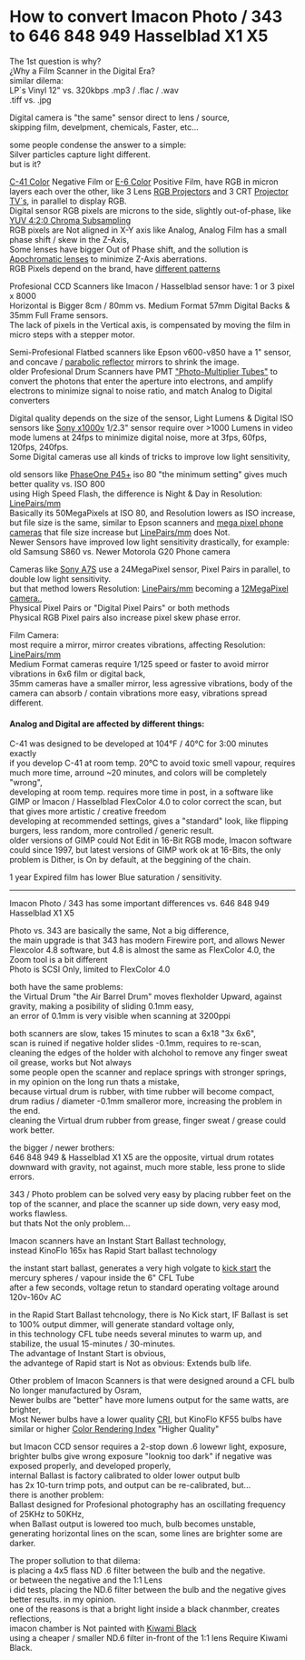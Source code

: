 # How to convert Imacon Photo / 343 to 646 848 949 Hasselblad X1 X5

The 1st question is why? </br>
¿Why a Film Scanner in the Digital Era? </br>
similar dilema: </br>
LP´s Vinyl 12" vs. 320kbps .mp3 / .flac / .wav </br>
.tiff vs. .jpg </br>

Digital camera is "the same" sensor direct to lens / source, </br>
skipping film, develpment, chemicals, Faster, etc... </br>

some people condense the answer to a simple: </br>
Silver particles capture light different. </br>
but is it? </br>

[C-41 Color](https://en.wikipedia.org/wiki/C-41_process) Negative Film or [E-6 Color](https://en.wikipedia.org/wiki/E-6_process) Positive Film, have RGB in micron layers each over the other, like 3 Lens [RGB Projectors](https://www.youtube.com/watch?v=CURsJDfdbfc&t=498s) and 3 CRT [Projector TV´s](https://www.youtube.com/watch?v=DdgzgeGw78E&t=259s), in parallel to display RGB. </br>
Digital sensor RGB pixels are microns to the side, slightly out-of-phase, like [YUV 4:2:0 Chroma Subsampling](https://en.wikipedia.org/wiki/Chroma_subsampling) </br>
RGB pixels are Not aligned in X-Y axis like Analog, Analog Film has a small phase shift / skew in the Z-Axis, </br>
Some lenses have bigger Out of Phase shift, and the sollution is [Apochromatic lenses](https://en.wikipedia.org/wiki/Apochromat) to minimize Z-Axis aberrations. </br>
RGB Pixels depend on the brand, have [different patterns](https://en.wikipedia.org/wiki/Bayer_filter) </br>

Profesional CCD Scanners like Imacon / Hasselblad sensor have: 1 or 3 pixel x 8000 </br>
Horizontal is Bigger 8cm / 80mm vs. Medium Format 57mm Digital Backs & 35mm Full Frame sensors. </br>
The lack of pixels in the Vertical axis, is compensated by moving the film in micro steps with a stepper motor. </br>

Semi-Profesional Flatbed scanners like Epson v600-v850 have a 1" sensor, and concave / [parabolic reflector](https://en.wikipedia.org/wiki/Parabolic_reflector) mirrors to shrink the image. </br>
older Profesional Drum Scanners have PMT ["Photo-Multiplier Tubes"](https://en.wikipedia.org/wiki/Photomultiplier_tube) to convert the photons that enter the aperture into electrons, and amplify electrons to minimize signal to noise ratio, and match Analog to Digital converters </br>

Digital quality depends on the size of the sensor, Light Lumens & Digital ISO </br>
sensors like [Sony x1000v](https://www.sony.com/electronics/support/action-cam-fdr-x-series/fdr-x1000v/specifications) 1/2.3" sensor require over >1000 Lumens in video mode lumens at 24fps to minimize digital noise, more at 3fps, 60fps, 120fps, 240fps. </br>
Some Digital cameras use all kinds of tricks to improve low light sensitivity, </br>

old sensors like [PhaseOne P45+](http://www.phaseonekorea.com/datasheet/Phase-One-645DF-P45-p-datasheet-english.pdf) iso 80 "the minimum setting" gives much better quality vs. ISO 800 </br>
using High Speed Flash, the difference is Night & Day in Resolution: [LinePairs/mm](https://en.wikipedia.org/wiki/1951_USAF_resolution_test_chart) </br>
Basically its 50MegaPixels at ISO 80, and Resolution lowers as ISO increase, but file size is the same, similar to Epson scanners and [mega pixel phone cameras](https://www.youtube.com/watch?v=FoF_JeWnvu8&t=274s) that file size increase but [LinePairs/mm](https://en.wikipedia.org/wiki/1951_USAF_resolution_test_chart) does Not. </br>
Newer Sensors have improved low light sensitivity drastically, for example: old Samsung S860 vs. Newer Motorola G20 Phone camera </br>

Cameras like [Sony A7S](https://en.wikipedia.org/wiki/Sony_α7#Model_differences) use a 24MegaPixel sensor, Pixel Pairs in parallel, to double low light sensitivity. </br>
but that method lowers Resolution: [LinePairs/mm](https://en.wikipedia.org/wiki/1951_USAF_resolution_test_chart) becoming a [12MegaPixel camera.](https://en.wikipedia.org/wiki/Sony_α7#Model_differences), </br>
Physical Pixel Pairs or "Digital Pixel Pairs" or both methods</br>
Physical RGB Pixel pairs also increase pixel skew phase error. </br>

Film Camera: </br>
most require a mirror, mirror creates vibrations, affecting Resolution: [LinePairs/mm](https://en.wikipedia.org/wiki/1951_USAF_resolution_test_chart) </br>
Medium Format cameras require 1/125 speed or faster to avoid mirror vibrations in 6x6 film or digital back, </br>
35mm cameras have a smaller mirror, less agressive vibrations, body of the camera can absorb / contain vibrations more easy, vibrations spread different. </br>

#### Analog and Digital are affected by different things: </br>
C-41 was designed to be developed at 104°F / 40°C for 3:00 minutes exactly </br>
if you develop C-41 at room temp. 20°C to avoid toxic smell vapour, requires much more time, arround ~20 minutes, and colors will be completely "wrong",  </br>
developing at room temp. requires more time in post, in a software like GIMP or Imacon / Hasselblad FlexColor 4.0 to color correct the scan, but that gives more artistic / creative freedom </br>
developing at recommended settings, gives a "standard" look, like flipping burgers, less random, more controlled / generic result. </br>
older versions of GIMP could Not Edit in 16-Bit RGB mode, Imacon software could since 1997, but latest versions of GIMP work ok at 16-Bits, the only problem is Dither, is On by default, at the beggining of the chain. </br>

1 year Expired film has lower Blue saturation / sensitivity. </br>

------------------

 Imacon Photo / 343 has some important differences vs. 646 848 949 Hasselblad X1 X5

Photo vs. 343 are basically the same, Not a big difference, </br>
the main upgrade is that 343 has modern Firewire port, and allows Newer Flexcolor 4.8 software, but 4.8 is almost the same as FlexColor 4.0, the Zoom tool is a bit different </br>
Photo is SCSI Only, limited to FlexColor 4.0 </br>

both have the same problems: </br>
the Virtual Drum "the Air Barrel Drum" moves flexholder Upward, against gravity, making a posibility of sliding 0.1mm easy, </br>
an error of 0.1mm is very visible when scanning at 3200ppi </br>

both scanners are slow, takes 15 minutes to scan a 6x18 "3x 6x6", </br>
scan is ruined if negative holder slides -0.1mm, requires to re-scan, </br>
cleaning the edges of the holder with alchohol to remove any finger sweat oil grease, works but Not always </br>
some people open the scanner and replace springs with stronger springs, </br>
in my opinion on the long run thats a mistake, </br>
because virtual drum is rubber, with time rubber will become compact, drum radius / diameter -0.1mm smalleror more, increasing the problem in the end. </br>
cleaning the Virtual drum rubber from grease, finger sweat / grease could work better. </br> 

the bigger / newer brothers: </br>
646 848 949 & Hasselblad X1 X5 are the opposite, virtual drum rotates downward with gravity, not against, much more stable, less prone to slide errors. </br>

343 / Photo problem can be solved very easy by placing rubber feet on the top of the scanner, and place the scanner up side down, very easy mod, works flawless. </br>
but thats Not the only problem... </br>

Imacon scanners have an Instant Start Ballast technology, </br>
instead KinoFlo 165x has Rapid Start ballast technology </br>

the instant start ballast, generates a very high volgate to [kick start](https://www.youtube.com/watch?v=ybcxIpb-R_0&t=30s) the mercury spheres / vapour inside the 6" CFL Tube </br>
after a few seconds, voltage retun to standard operating voltage around 120v-160v AC </br>

in the Rapid Start Ballast tehcnology, there is No Kick start, IF Ballast is set to 100% output dimmer, will generate standard voltage only, </br>
in this technology CFL tube needs several minutes to warm up, and stabilize, the usual 15-minutes / 30-minutes. </br>
The advantage of Instant Start is obvious, </br>
the advantege of Rapid start is Not as obvious: Extends bulb life. </br>

Other problem of Imacon Scanners is that were designed around a CFL bulb No longer manufactured by Osram, </br>
Newer bulbs are "better" have more lumens output for the same watts, are brighter, </br>
Most Newer bulbs have a lower quality [CRI](https://en.wikipedia.org/wiki/Color_rendering_index), but KinoFlo KF55 bulbs have similar or higher [Color Rendering Index](https://en.wikipedia.org/wiki/Color_rendering_index) "Higher Quality" </br>
 
but Imacon CCD sensor requires a 2-stop down .6 lowewr light, exposure, brighter bulbs give wrong exposure "looknig too dark" if negative was exposed properly, and developed properly, </br>
internal Ballast is factory calibrated to older lower output bulb </br>
has 2x 10-turn trimp pots, and output can be re-calibrated, but... </br>
there is another problem: </br>
Ballast designed for Profesional photography has an oscillating frequency of 25KHz to 50KHz, </br>
when Ballast output is lowered too much, bulb becomes unstable, generating horizontal lines on the scan, some lines are brighter some are darker. <br>

The proper sollution to that dilema: </br>
is placing a 4x5 flass ND .6 filter between the bulb and the negative. </br>
or between the negative and the 1:1 Lens </br>
i did tests, placing the ND.6 filter between the bulb and the negative gives better results. in my opinion. </br>
one of the reasons is that a bright light inside a black chanmber, creates reflections, </br>
imacon chamber is Not painted with [Kiwami Black](https://www.youtube.com/watch?v=43OGgDaR2aE&t=29s) </br>
using a cheaper / smaller ND.6 filter in-front of the 1:1 lens Require Kiwami Black. </br>









